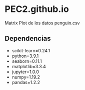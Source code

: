 # PEC2.github.io
Matrix Plot de los datos penguin.csv

Dependencias
------------
  - scikit-learn=0.24.1
  - python=3.9.1
  - seaborn=0.11.1
  - matplotlib=3.3.4
  - jupyter=1.0.0
  - numpy=1.19.2
  - pandas=1.2.2


